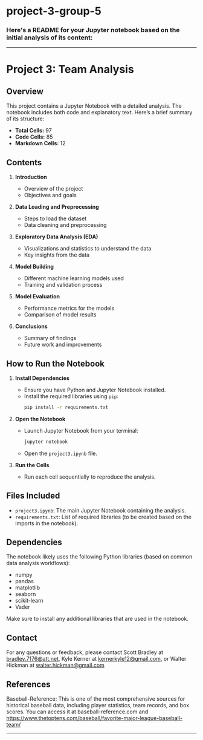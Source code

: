 # project-3-group-5
### Here's a README for your Jupyter notebook based on the initial analysis of its content:

---

# Project 3: Team Analysis

## Overview

This project contains a Jupyter Notebook with a detailed analysis. The notebook includes both code and explanatory text. Here’s a brief summary of its structure:

- **Total Cells:** 97
- **Code Cells:** 85
- **Markdown Cells:** 12

## Contents

1. **Introduction**
   - Overview of the project
   - Objectives and goals

2. **Data Loading and Preprocessing**
   - Steps to load the dataset
   - Data cleaning and preprocessing

3. **Exploratory Data Analysis (EDA)**
   - Visualizations and statistics to understand the data
   - Key insights from the data

4. **Model Building**
   - Different machine learning models used
   - Training and validation process

5. **Model Evaluation**
   - Performance metrics for the models
   - Comparison of model results

6. **Conclusions**
   - Summary of findings
   - Future work and improvements

## How to Run the Notebook

1. **Install Dependencies**
   - Ensure you have Python and Jupyter Notebook installed.
   - Install the required libraries using `pip`:
     ```sh
     pip install -r requirements.txt
     ```

2. **Open the Notebook**
   - Launch Jupyter Notebook from your terminal:
     ```sh
     jupyter notebook
     ```
   - Open the `project3.ipynb` file.

3. **Run the Cells**
   - Run each cell sequentially to reproduce the analysis.

## Files Included

- `project3.ipynb`: The main Jupyter Notebook containing the analysis.
- `requirements.txt`: List of required libraries (to be created based on the imports in the notebook).

## Dependencies

The notebook likely uses the following Python libraries (based on common data analysis workflows):
- numpy
- pandas
- matplotlib
- seaborn
- scikit-learn
- Vader

Make sure to install any additional libraries that are used in the notebook.

## Contact

For any questions or feedback, please contact Scott Bradley at bradley.7176@att.net, Kyle Kerner at kernerkyle12@gmail.com, or 
Walter Hickman at walter.hickman@gmail.com


## References 
Baseball-Reference: This is one of the most comprehensive sources for historical baseball data, including player statistics, team records, and box scores. You can access it at baseball-reference.com and https://www.thetoptens.com/baseball/favorite-major-league-baseball-team/

---

